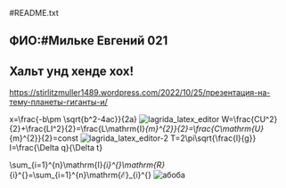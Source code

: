 
#README.txt
## ФИО:#Мильке Евгений 021
## Хальт унд хенде хох!
https://stirlitzmuller1489.wordpress.com/2022/10/25/презентация-на-тему-планеты-гиганты-и/

x=\frac{-b\pm \sqrt{b^2-4ac}}{2a}
![lagrida_latex_editor](https://user-images.githubusercontent.com/114472400/200513272-9e60ab19-a4f6-4916-ad2c-17d769515bae.jpg)
W=\frac{CU^2}{2}+\frac{LI^2}{2}=\frac{L\mathrm{I}_{m}^{2}}{2}=\frac{C\mathrm{U}_{m}^{2}}{2}=const
![lagrida_latex_editor-2](https://user-images.githubusercontent.com/114472400/200513522-298e247c-7bd9-4203-8cfe-351e89adb9df.png)
T=2\pi\sqrt{\frac{l}{g}}
I=\frac{\Delta q}{\Delta t}

\sum_{i=1}^{n}\mathrm{I}_{i}^{}\mathrm{R}_{i}^{}=\sum_{i=1}^{n}\mathrm{ℰ}_{i}^{}
![абоба](/Users/evgenijmilke/Downloads/lagrida_latex_editor.jpg)

